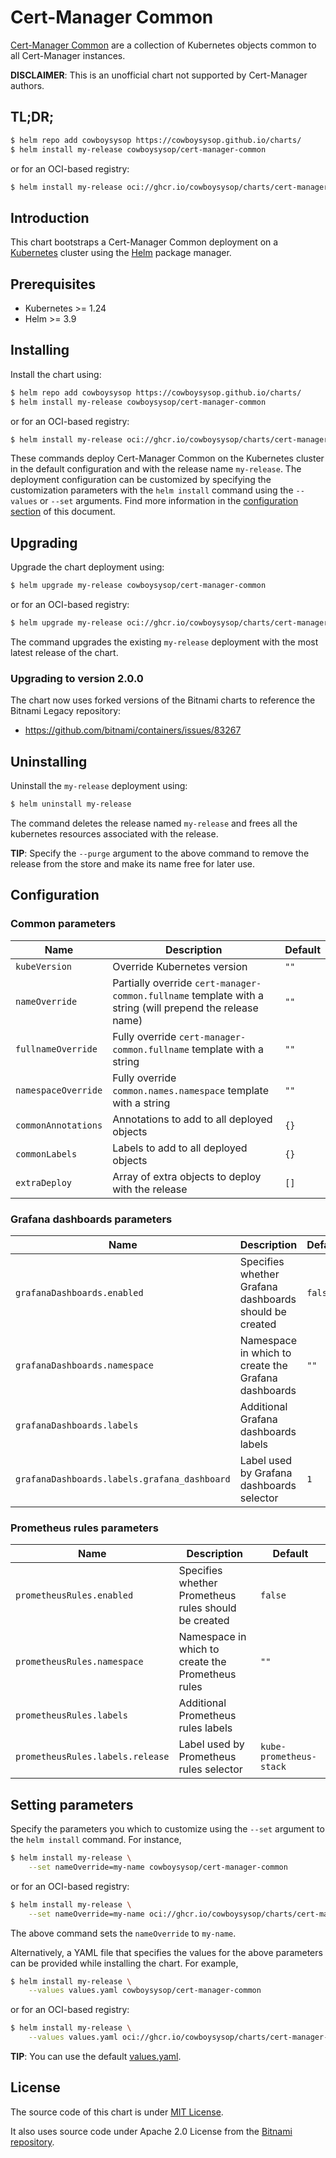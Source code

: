 # Cert-Manager Common

[Cert-Manager Common](https://github.com/cowboysysop/charts/tree/master/charts/cert-manager-common) are a collection of Kubernetes objects common to all Cert-Manager instances.

**DISCLAIMER**: This is an unofficial chart not supported by Cert-Manager authors.

## TL;DR;

```bash
$ helm repo add cowboysysop https://cowboysysop.github.io/charts/
$ helm install my-release cowboysysop/cert-manager-common
```

or for an OCI-based registry:

```bash
$ helm install my-release oci://ghcr.io/cowboysysop/charts/cert-manager-common
```

## Introduction

This chart bootstraps a Cert-Manager Common deployment on a [Kubernetes](http://kubernetes.io) cluster using the [Helm](https://helm.sh) package manager.

## Prerequisites

- Kubernetes >= 1.24
- Helm >= 3.9

## Installing

Install the chart using:

```bash
$ helm repo add cowboysysop https://cowboysysop.github.io/charts/
$ helm install my-release cowboysysop/cert-manager-common
```

or for an OCI-based registry:

```bash
$ helm install my-release oci://ghcr.io/cowboysysop/charts/cert-manager-common
```

These commands deploy Cert-Manager Common on the Kubernetes cluster in the default configuration and with the release name `my-release`. The deployment configuration can be customized by specifying the customization parameters with the `helm install` command using the `--values` or `--set` arguments. Find more information in the [configuration section](#configuration) of this document.

## Upgrading

Upgrade the chart deployment using:

```bash
$ helm upgrade my-release cowboysysop/cert-manager-common
```

or for an OCI-based registry:

```bash
$ helm upgrade my-release oci://ghcr.io/cowboysysop/charts/cert-manager-common
```

The command upgrades the existing `my-release` deployment with the most latest release of the chart.

### Upgrading to version 2.0.0
The chart now uses forked versions of the Bitnami charts to reference the Bitnami Legacy repository:

- https://github.com/bitnami/containers/issues/83267

## Uninstalling

Uninstall the `my-release` deployment using:

```bash
$ helm uninstall my-release
```

The command deletes the release named `my-release` and frees all the kubernetes resources associated with the release.

**TIP**: Specify the `--purge` argument to the above command to remove the release from the store and make its name free for later use.

## Configuration

### Common parameters

| Name                | Description                                                                                              | Default |
| ------------------- | -------------------------------------------------------------------------------------------------------- | ------- |
| `kubeVersion`       | Override Kubernetes version                                                                              | `""`    |
| `nameOverride`      | Partially override `cert-manager-common.fullname` template with a string (will prepend the release name) | `""`    |
| `fullnameOverride`  | Fully override `cert-manager-common.fullname` template with a string                                     | `""`    |
| `namespaceOverride` | Fully override `common.names.namespace` template with a string                                           | `""`    |
| `commonAnnotations` | Annotations to add to all deployed objects                                                               | `{}`    |
| `commonLabels`      | Labels to add to all deployed objects                                                                    | `{}`    |
| `extraDeploy`       | Array of extra objects to deploy with the release                                                        | `[]`    |

### Grafana dashboards parameters

| Name                                         | Description                                            | Default |
| -------------------------------------------- | ------------------------------------------------------ | ------- |
| `grafanaDashboards.enabled`                  | Specifies whether Grafana dashboards should be created | `false` |
| `grafanaDashboards.namespace`                | Namespace in which to create the Grafana dashboards    | `""`    |
| `grafanaDashboards.labels`                   | Additional Grafana dashboards labels                   |         |
| `grafanaDashboards.labels.grafana_dashboard` | Label used by Grafana dashboards selector              | `1`     |

### Prometheus rules parameters

| Name                             | Description                                          | Default                 |
| -------------------------------- | ---------------------------------------------------- | ----------------------- |
| `prometheusRules.enabled`        | Specifies whether Prometheus rules should be created | `false`                 |
| `prometheusRules.namespace`      | Namespace in which to create the Prometheus rules    | `""`                    |
| `prometheusRules.labels`         | Additional Prometheus rules labels                   |                         |
| `prometheusRules.labels.release` | Label used by Prometheus rules selector              | `kube-prometheus-stack` |

## Setting parameters

Specify the parameters you which to customize using the `--set` argument to the `helm install` command. For instance,

```bash
$ helm install my-release \
    --set nameOverride=my-name cowboysysop/cert-manager-common
```

or for an OCI-based registry:

```bash
$ helm install my-release \
    --set nameOverride=my-name oci://ghcr.io/cowboysysop/charts/cert-manager-common
```

The above command sets the `nameOverride` to `my-name`.

Alternatively, a YAML file that specifies the values for the above parameters can be provided while installing the chart. For example,

```bash
$ helm install my-release \
    --values values.yaml cowboysysop/cert-manager-common
```

or for an OCI-based registry:

```bash
$ helm install my-release \
    --values values.yaml oci://ghcr.io/cowboysysop/charts/cert-manager-common
```

**TIP**: You can use the default [values.yaml](values.yaml).

## License

The source code of this chart is under [MIT License](LICENSE).

It also uses source code under Apache 2.0 License from the [Bitnami repository](https://github.com/bitnami/charts).
